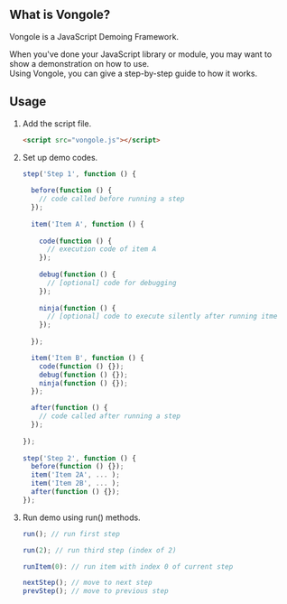 ## What is Vongole?
Vongole is a JavaScript Demoing Framework.  

When you've done your JavaScript library or module, you may want to show a demonstration on how to use.  
Using Vongole, you can give a step-by-step guide to how it works.


## Usage

1. Add the script file.

    ````html
    <script src="vongole.js"></script>
    ````

2. Set up demo codes.

    ````js
    step('Step 1', function () {
  
      before(function () {
        // code called before running a step
      });
  
      item('Item A', function () {
     
        code(function () {
          // execution code of item A
        });
      
        debug(function () {
          // [optional] code for debugging
        });
      
        ninja(function () {
          // [optional] code to execute silently after running itme
        });
      
      });
    
      item('Item B', function () {
        code(function () {});
        debug(function () {});
        ninja(function () {});
      });
    
      after(function () {
        // code called after running a step
      });
  
    });
  
    step('Step 2', function () {
      before(function () {});
      item('Item 2A', ... );
      item('Item 2B', ... );
      after(function () {});
    });
    ````

3. Run demo using run() methods.

    ````js
    run(); // run first step
    
    run(2); // run third step (index of 2)
    
    runItem(0): // run item with index 0 of current step
    
    nextStep(); // move to next step
    prevStep(); // move to previous step
    ````